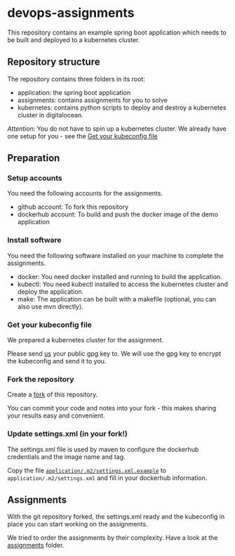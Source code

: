 # devops-assignments

This repository contains an example spring boot application which needs to be built and deployed to a kubernetes cluster.

## Repository structure

The repository contains three folders in its root:

- application: the spring boot application
- assignments: contains assignments for you to solve
- kubernetes: contains python scripts to deploy and destroy a kubernetes cluster in digitalocean. 

*Attention:* You do not have to spin up a kubernetes cluster. We already have one setup for you - see the [Get your kubeconfig file](#kubeconfig)

## Preparation

### Setup accounts

You need the following accounts for the assignments.

- github account: To fork this repository
- dockerhub account: To build and push the docker image of the demo application

### Install software

You need the following software installed on your machine to complete the assignments.

- docker: You need docker installed and running to build the application.
- kubectl: You need kubectl installed to access the kubernetes cluster and deploy the application.
- make: The application can be built with a makefile (optional, you can also use mvn directly).

### <a name="kubeconfig"></a>Get your kubeconfig file

We prepared a kubernetes cluster for the assignment.

Please send [us](mailto://cloud+devopsassignment@foryouandyourcustomers.com) your public gpg key to. We will use the gpg key to encrypt the kubeconfig and send it to you.

### Fork the repository

Create a [fork](https://guides.github.com/activities/forking/) of this repository.

You can commit your code and notes into your fork - this makes sharing your results easy and convenient.

### Update settings.xml (in your fork!)

The settings.xml file is used by maven to configure the dockerhub credentials and the image name and tag.

Copy the file [`application/.m2/settings.xml.example`](./application/.m2/settings.xml.example) to `application/.m2/settings.xml` and fill in your dockerhub information.

## Assignments

With the git repository forked, the settings.xml ready and the kubeconfig in place you can start working on the assignments.

We tried to order the assignments by their complexity. Have a look at the [assignments](./assignments) folder.
